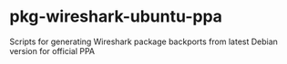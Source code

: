 pkg-wireshark-ubuntu-ppa
========================

Scripts for generating Wireshark package backports from latest Debian version for official PPA
